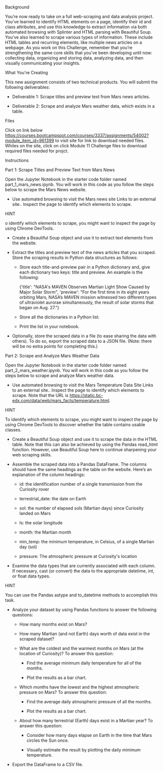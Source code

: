 Background

You’re now ready to take on a full web-scraping and data analysis project. You’ve learned to identify HTML elements on a page, identify their id and class attributes, and use this knowledge to extract information via both automated browsing with Splinter and HTML parsing with Beautiful Soup. You’ve also learned to scrape various types of information. These include HTML tables and recurring elements, like multiple news articles on a webpage.
As you work on this Challenge, remember that you’re strengthening the same core skills that you’ve been developing until now: collecting data, organizing and storing data, analyzing data, and then visually communicating your insights.

What You're Creating

This new assignment consists of two technical products. You will submit the following deliverables:

* Deliverable 1: Scrape titles and preview text from Mars news articles.

* Deliverable 2: Scrape and analyze Mars weather data, which exists in a table.

Files

Click on link below https://courses.bootcampspot.com/courses/3337/assignments/54002?module_item_id=961399 
to visit site for link to download needed files. Whiles on the site, click on click Module 11 Challenge files to download required files needed for projct.

Instructions

Part 1: Scrape Titles and Preview Text from Mars News

Open the Jupyter Notebook in the starter code folder named part_1_mars_news.ipynb. You will work in this code as you follow the steps below to scrape the Mars News website.

* Use automated browsing to visit the Mars news site Links to an external site.. Inspect the page to identify which elements to scrape.

HINT

o identify which elements to scrape, you might want to inspect the page by using Chrome DevTools.

* Create a Beautiful Soup object and use it to extract text elements from the website.

* Extract the titles and preview text of the news articles that you scraped. Store the scraping results in Python data structures as follows:

    * Store each title-and-preview pair in a Python dictionary and, give each dictionary two keys: title and preview. An example is the following:

        {'title': "NASA's MAVEN Observes Martian Light Show Caused by Major Solar Storm", 
 'preview': "For the first time in its eight years orbiting Mars, NASA’s MAVEN mission witnessed two different types of ultraviolet aurorae simultaneously, the result of solar storms that began on Aug. 27."}

    * Store all the dictionaries in a Python list.

    * Print the list in your notebook.

* Optionally, store the scraped data in a file (to ease sharing the data with others). To do so, export the scraped data to a JSON file. (Note: there will be no extra points for completing this.)

Part 2: Scrape and Analyze Mars Weather Data

Open the Jupyter Notebook in the starter code folder named part_2_mars_weather.ipynb. You will work in this code as you follow the steps below to scrape and analyze Mars weather data.

* Use automated browsing to visit the Mars Temperature Data Site Links to an external site.. Inspect the page to identify which elements to scrape. Note that the URL is https://static.bc-edx.com/data/web/mars_facts/temperature.html.

HINT

To identify which elements to scrape, you might want to inspect the page by using Chrome DevTools to discover whether the table contains usable classes.

* Create a Beautiful Soup object and use it to scrape the data in the HTML table. Note that this can also be achieved by using the Pandas read_html function. However, use Beautiful Soup here to continue sharpening your web scraping skills.

* Assemble the scraped data into a Pandas DataFrame. The columns should have the same headings as the table on the website. Here’s an explanation of the column headings:

    * id: the identification number of a single transmission from the Curiosity rover

    * terrestrial_date: the date on Earth

    * sol: the number of elapsed sols (Martian days) since Curiosity landed on Mars

    * ls: the solar longitude

    * month: the Martian month

    * min_temp: the minimum temperature, in Celsius, of a single Martian day (sol)

    * pressure: The atmospheric pressure at Curiosity's location

* Examine the data types that are currently associated with each column. If necessary, cast (or convert) the data to the appropriate datetime, int, or float data types.

HINT

You can use the Pandas astype and to_datetime methods to accomplish this task.

* Analyze your dataset by using Pandas functions to answer the following questions:

    * How many months exist on Mars?
    * How many Martian (and not Earth) days worth of data exist in the scraped dataset?
    * What are the coldest and the warmest months on Mars (at the location of Curiosity)? To answer this question:

        * Find the average minimum daily temperature for all of the months.
        
        * Plot the results as a bar chart.

    * Which months have the lowest and the highest atmospheric pressure on Mars? To answer this question:

        * Find the average daily atmospheric pressure of all the months.

        * Plot the results as a bar chart.

    * About how many terrestrial (Earth) days exist in a Martian year? To answer this question:

        * Consider how many days elapse on Earth in the time that Mars circles the Sun once.

        * Visually estimate the result by plotting the daily minimum temperature.

* Export the DataFrame to a CSV file.

